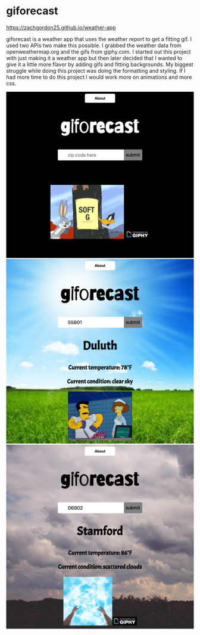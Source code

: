 # giforecast

https://zachgordon25.github.io/weather-app

giforecast is a weather app that uses the weather report to get a fitting gif. I used two APIs two make this possible. I grabbed the weather data from openweathermap.org and the gifs from giphy.com. I started out this project with just making it a weather app but then later decided that I wanted to give it a little more flavor by adding gifs and fitting backgrounds. My biggest struggle while doing this project was doing the formatting and styling. If I had more time to do this project I would work more on animations and more css.

![home page](img/home.png)
![sunny](img/sunny.png)
![cloudy](img/cloudy.png)
